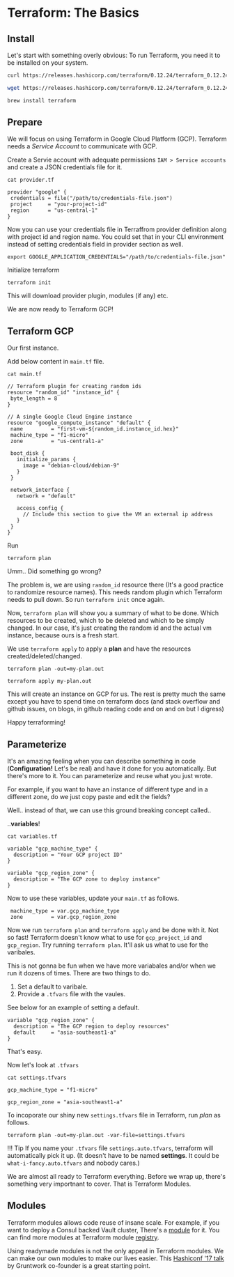 # Terraform: The Basics

## Install

Let's start with something overly obvious: To run Terraform, you need it to be
installed on your system.

``` bash tab="curl"
curl https://releases.hashicorp.com/terraform/0.12.24/terraform_0.12.24_linux_amd64.zip | funzip > /usr/local/bin
```

``` bash tab="wget"
wget https://releases.hashicorp.com/terraform/0.12.24/terraform_0.12.24_linux_amd64.zip -O - | funzip > /usr/local/bin
```

``` bash tab="brew"
brew install terraform
```

## Prepare

We will focus on using Terraform in Google Cloud Platform (GCP). Terraform
needs a *Service Account* to communicate with GCP.


Create a Servie account with adequate permissions `IAM > Service accounts` and
create a JSON credentials file for it.

`cat provider.tf`
```
provider "google" {
 credentials = file("/path/to/credentials-file.json")
 project     = "your-project-id"
 region      = "us-central-1"
}
```

Now you can use your credentials file in Terraffrom provider definition along
with project id and region name. You could set that in your CLI environment
instead of setting credentials field in provider section as well.

```
export GOOGLE_APPLICATION_CREDENTIALS="/path/to/credentials-file.json"
```

Initialize terraform

```
terraform init
```

This will download provider plugin, modules (if any) etc.

We are now ready to Terraform GCP!

## Terraform GCP

Our first instance.

Add below content in `main.tf` file.

`cat main.tf`
```hcl
// Terraform plugin for creating random ids
resource "random_id" "instance_id" {
 byte_length = 8
}

// A single Google Cloud Engine instance
resource "google_compute_instance" "default" {
 name         = "first-vm-${random_id.instance_id.hex}"
 machine_type = "f1-micro"
 zone         = "us-central1-a"

 boot_disk {
   initialize_params {
     image = "debian-cloud/debian-9"
   }
 }

 network_interface {
   network = "default"

   access_config {
     // Include this section to give the VM an external ip address
   }
 }
}
```

Run 

```
terraform plan
```

Umm.. Did something go wrong?

The problem is, we are using `random_id` resource there (It's a good practice
to randomize resource names). This needs random plugin which Terraform needs to
pull down. So run `terraform init` once again.

Now, `terraform plan` will show you a summary of what to be done. Which
resources to be created, which to be deleted and which to be simply changed. In
our case, it's just creating the random id and the actual vm instance, because
ours is a fresh start.

We use `terraform apply` to apply a **plan** and have the resources
created/deleted/changed.

```
terraform plan -out=my-plan.out
```

```
terraform apply my-plan.out
```

This will create an instance on GCP for us. The rest is pretty much the same
except you have to spend time on terraform docs (and stack overflow and github
issues, on blogs, in github reading code and on and on but I digress)

Happy terraforming!

## Parameterize

It's an amazing feeling when you can describe something in code
(**Configuration!** Let's be real) and have it done for you automatically. But
there's more to it.  You can parameterize and reuse what you just wrote.

For example, if you want to have an instance of different type and in
a different zone, do we just copy paste and edit the fields?

Well.. instead of that, we can use this ground breaking concept called..

..**variables**!

`cat variables.tf`

```
variable "gcp_machine_type" {
  description = "Your GCP project ID"
}

variable "gcp_region_zone" {
  description = "The GCP zone to deploy instance"
}
```

Now to use these variables, update your `main.tf` as follows.

```
 machine_type = var.gcp_machine_type
 zone         = var.gcp_region_zone
```

Now we run `terraform plan` and `terraform apply` and be done with it. Not so
fast! Terraform doesn't know what to use for `gcp_project_id` and `gcp_region`.
Try running `terraform plan`. It'll ask us what to use for the varibales.

This is not gonna be fun when we have more variabales and/or when we run it dozens of times. There are two things to do.

1. Set a default to varibale.
2. Provide a `.tfvars` file with the vaules.

See below for an example of setting a default.

```hcl
variable "gcp_region_zone" {
  description = "The GCP region to deploy resources"
  default     = "asia-southeast1-a"
}
```

That's easy.

Now let's look at `.tfvars`

`cat settings.tfvars`
```
gcp_machine_type = "f1-micro"

gcp_region_zone = "asia-southeast1-a"
```

To incoporate our shiny new `settings.tfvars` file in Terraform, run *plan* as follows.

```
terraform plan -out=my-plan.out -var-file=settings.tfvars
```

!!! Tip
    If you name your `.tfvars` file `settings.auto.tfvars`, terraform will
    automatically pick it up. (It doesn't have to be named **settings**. It
    could be `what-i-fancy.auto.tfvars` and nobody cares.) 

We are almost all ready to Terraform everything. Before we wrap up, there's
something very importnant to cover. That is Terraform Modules.

## Modules

Terraform modules allows code reuse of insane scale. For example, if you want
to deploy a Consul backed Vault cluster, There's
a [module](https://github.com/hashicorp/terraform-google-vault) for it. You can
find more modules at Terraform module
[registry](https://registry.terraform.io/).

Using readymade modules is not the only appeal in Terraform modules. We can
make our own modules to make our lives easier. This [Hashiconf '17
talk](https://www.youtube.com/watch?v=LVgP63BkhKQ) by Gruntwork co-founder is
a great starting point.
